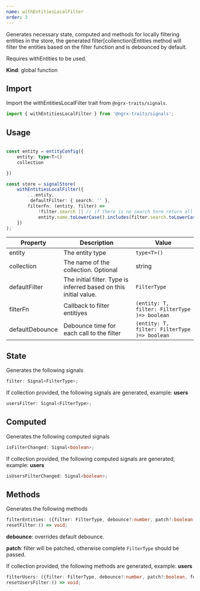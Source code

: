 ```yaml
---
name: withEntitiesLocalFilter
order: 3
---
```


Generates necessary state, computed and methods for locally filtering entities in the store, the generated filter[collenction]Entities method will filter the entities based on the filter function and is debounced by default.

Requires withEntities to be used.

**Kind**: global function

## Import

Import the withEntitiesLocalFilter trait from `@ngrx-traits/signals`.

```ts
import { withEntitiesLocalFilter } from '@ngrx-traits/signals';
```

## Usage

```typescript

const entity = entityConfig({
    entity: type<T>()
    collection

})

const store = signalStore(
    withEntitiesLocalFilter({
        ...entity,
         defaultFilter: { search: '' },
        filterFn: (entity, filter) =>
            !filter.search || // if there is no search term return all entities
            entity.name.toLowerCase().includes(filter.search.toLowerCase()),
    })
);
```

| Property        | Description                                                       | Value                                        |
| --------------- | ----------------------------------------------------------------- | -------------------------------------------- |
| entity          | The entity type                                                   | `type<T>()`                                  |
| collection      | The name of the collection. Optional                              | string                                       |
| defaultFilter   | The initial filter. Type is inferred based on this initial value. | `FilterType`                                 |
| filterFn        | Callback to filter entitiyes                                      | `(entity: T, filter: FilterType )=> boolean` |
| defaultDebounce | Debounce time for each call to the filter                         | `(entity: T, filter: FilterType )=> boolean` |

## State

Generates the following signals

```typescript
filter: Signal<FilterType>;
```

If collection provided, the following signals are generated, example: **users**

```typescript
usersFilter: Signal<FilterType>;
```

## Computed

Generates the following computed signals

```typescript
isFilterChanged: Signal<boolean>;
```

If collection provided, the following computed signals are generated, example: **users**

```typescript
isUsersFilterChanged: Signal<boolean>;
```

## Methods

Generates the following methods

```typescript
filterEntities: ({filter: FilterType, debounce?:number, patch?:boolean, forceLoad:boolean }) => void;
resetFilter:() => void;
```

**debounce**: overrides default debounce.

**patch**: filter will be patched, otherwise complete `FilterType` should be passed.

If collection provided, the following methods are generated, example: **users**

```typescript
filterUsers: ({filter: FilterType, debounce?:number, patch?:boolean, forceLoad:boolean }) => void;
resetUsersFilter:() => void;
```
